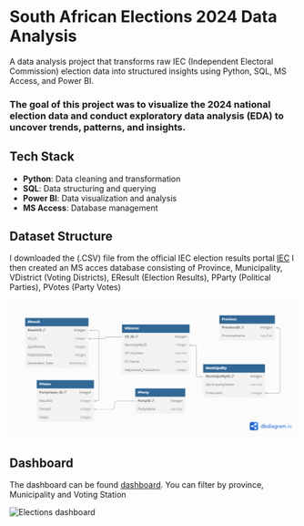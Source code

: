# **South African Elections 2024 Data Analysis**
A data analysis project that transforms raw IEC (Independent Electoral Commission) election data into structured insights using Python, SQL, MS Access, and Power BI.
### The goal of this project was to visualize the 2024 national election data and conduct exploratory data analysis (EDA) to uncover trends, patterns, and insights.

## Tech Stack

- **Python**: Data cleaning and transformation
- **SQL**: Data structuring and querying
- **Power BI**: Data visualization and analysis
- **MS Access**: Database management
  
## Dataset Structure
I downloaded the (.CSV) file from the official IEC election results portal [IEC](https://results.elections.org.za/home/Downloads/NPE-Results) I then created an MS acces database consisting of Province, Municipality, VDistrict (Voting Districts), EResult (Election Results), PParty (Political Parties), PVotes (Party Votes)

![Image Alt](https://github.com/playza5388/Elections_Dashboard_2024ZA/blob/fd7cef2718b91630e6ee36e5f940d618e809cb4b/Untitled.png)

## Dashboard 
The dashboard can be found [dashboard](https://uctcloud-my.sharepoint.com/:u:/r/personal/ddxbab002_myuct_ac_za/Documents/Elections_Dashboard.pbix?csf=1&web=1&e=aRD5is). You can filter by province, Municipality and Voting Station

![Elections dashboard](https://github.com/user-attachments/assets/57ef0a20-83e7-4dc6-ace8-77b62d196a63)
